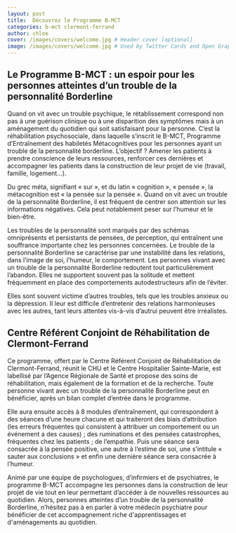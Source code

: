 ```yaml
---
layout: post
title:  Découvrez le Programme B-MCT
categories: b-mct clermont-ferrand
author: chloe
cover: /images/covers/welcome.jpg # Header cover [optional]
image: /images/covers/welcome.jpg # Used by Twitter Cards and Open Graph [optional]
---
```


## Le Programme B-MCT : un espoir pour les personnes atteintes d’un trouble de la personnalité Borderline

Quand on vit avec un trouble psychique, le rétablissement correspond non pas à une guérison clinique ou à une disparition des symptômes mais à un aménagement du quotidien qui soit satisfaisant pour la personne. C’est la réhabilitation psychosociale, dans laquelle s’inscrit le B-MCT, Programme d’Entraînement des habiletés Métacognitives pour les personnes ayant un trouble de la personnalité borderline. L’objectif ? Amener les patients à prendre conscience de leurs ressources, renforcer ces dernières et accompagner les patients dans la construction de leur projet de vie (travail, famille, logement…).

Du grec méta, signifiant « sur », et du latin « cognition », « pensée », la métacognition est « la pensée sur la pensée ». Quand on vit avec un trouble de la personnalité Borderline, il est fréquent de centrer son attention sur les informations négatives. Cela peut notablement peser sur l’humeur et le bien-être.

Les troubles de la personnalité sont marqués par des schémas omniprésents et persistants de pensées, de perception, qui entraînent une souffrance importante chez les personnes concernées. Le trouble de la personnalité Borderline se caractérise par une instabilité dans les relations, dans l’image de soi, l’humeur, le comportement. Les personnes vivant avec un trouble de la personnalité Borderline redoutent tout particulièrement l’abandon. Elles ne supportent souvent pas la solitude et mettent fréquemment en place des comportements autodestructeurs afin de l’éviter.

Elles sont souvent victime d’autres troubles, tels que les troubles anxieux ou la dépression. Il leur est difficile d’entretenir des relations harmonieuses avec les autres, tant leurs attentes vis-à-vis d’autrui peuvent être irréalistes.

## Centre Référent Conjoint de Réhabilitation de Clermont-Ferrand

Ce programme, offert par le Centre Référent Conjoint de Réhabilitation de Clermont-Ferrand, réunit le CHU et le Centre Hospitalier Sainte-Marie, est labellisé par l’Agence Régionale de Santé et propose des soins de réhabilitation, mais également de la formation et de la recherche. Toute personne vivant avec un trouble de la personnalité Borderline peut en bénéficier, après un bilan complet d’entrée dans le programme.

Elle aura ensuite accès à 8 modules d’entraînement, qui correspondent à des séances d’une heure chacune et qui traiteront des biais d’attribution (les erreurs fréquentes qui consistent à attribuer un comportement ou un événement a des causes) ; des ruminations et des pensées catastrophes, fréquentes chez les patients ; de l’empathie. Puis une séance sera consacrée à la pensée positive, une autre à l’estime de soi, une s’intitule « sauter aux conclusions » et enfin une dernière séance sera consacrée à l’humeur.

Animé par une équipe de psychologues, d’infirmiers et de psychiatres, le programme B-MCT accompagne les personnes dans la construction de leur projet de vie tout en leur permettant d’accéder à de nouvelles ressources au quotidien. Alors, personnes atteintes d’un trouble de la personnalité Borderline, n’hésitez pas à en parler à votre médecin psychiatre pour bénéficier de cet accompagnement riche d'apprentissages et d'aménagements au quotidien.
